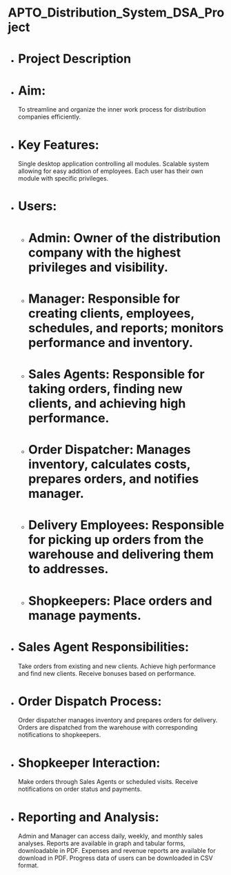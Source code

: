 # APTO_Distribution_System_DSA_Project
  - # Project Description
  - # Aim:
      To streamline and organize the inner work process for distribution companies efficiently.

  - # Key Features:
      Single desktop application controlling all modules.
      Scalable system allowing for easy addition of employees.
      Each user has their own module with specific privileges.
  - # Users:
    - # Admin: Owner of the distribution company with the highest privileges and visibility.
    - # Manager: Responsible for creating clients, employees, schedules, and reports; monitors performance and inventory.
    - # Sales Agents: Responsible for taking orders, finding new clients, and achieving high performance.
    - # Order Dispatcher: Manages inventory, calculates costs, prepares orders, and notifies manager.
    - # Delivery Employees: Responsible for picking up orders from the warehouse and delivering them to addresses.
    - # Shopkeepers: Place orders and manage payments.
  - # Sales Agent Responsibilities:
      Take orders from existing and new clients.
      Achieve high performance and find new clients.
      Receive bonuses based on performance.
  - # Order Dispatch Process:
      Order dispatcher manages inventory and prepares orders for delivery.
      Orders are dispatched from the warehouse with corresponding notifications to shopkeepers.
  - # Shopkeeper Interaction:
      Make orders through Sales Agents or scheduled visits.
      Receive notifications on order status and payments.
  - # Reporting and Analysis:
      Admin and Manager can access daily, weekly, and monthly sales analyses.
      Reports are available in graph and tabular forms, downloadable in PDF.
      Expenses and revenue reports are available for download in PDF.
      Progress data of users can be downloaded in CSV format.
